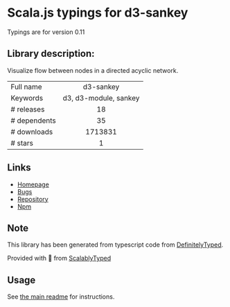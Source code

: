 
# Scala.js typings for d3-sankey

Typings are for version 0.11

## Library description:
Visualize flow between nodes in a directed acyclic network.

|                    |                 |
| ------------------ | :-------------: |
| Full name          | d3-sankey |
| Keywords           | d3, d3-module, sankey |
| # releases         | 18 |
| # dependents       | 35 |
| # downloads        | 1713831 |
| # stars            | 1 |

## Links
- [Homepage](https://github.com/d3/d3-sankey)
- [Bugs](https://github.com/d3/d3-sankey/issues)
- [Repository](https://github.com/d3/d3-sankey)
- [Npm](https://www.npmjs.com/package/d3-sankey)
    


## Note
This library has been generated from typescript code from [DefinitelyTyped](https://definitelytyped.org).

Provided with :purple_heart: from [ScalablyTyped](https://github.com/oyvindberg/ScalablyTyped)

## Usage
See [the main readme](../../readme.md) for instructions.


